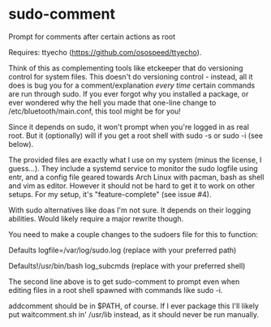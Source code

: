 # sudo-comment
Prompt for comments after certain actions as root

Requires: ttyecho (https://github.com/osospeed/ttyecho).

Think of this as complementing tools like etckeeper that do versioning control for system files. This
doesn't do versioning control - instead, all it does is bug you for a comment/explanation *every 
time* certain commands are run through sudo. If you ever forgot why you installed a package, or ever
wondered why the hell you made that one-line change to /etc/bluetooth/main.conf, this tool might be
for you! 

Since it depends on sudo, it won't prompt when you're logged in as real root. But it (optionally)
will if you get a root shell with sudo -s or sudo -i (see below). 

The provided files are exactly what I use on my system (minus the license, I guess...). They include a
systemd service to monitor the sudo logfile using entr, and a config file geared towards Arch Linux with
pacman, bash as shell and vim as editor. However it should not be hard to get it to work on other
setups. For my setup, it's "feature-complete" (see issue #4).

With sudo alternatives like doas I'm not sure. It depends on their logging abilities. Would likely
require a major rewrite though.

You need to make a couple changes to the sudoers file for this to function:

Defaults logfile=/var/log/sudo.log (replace with your preferred path)

Defaults!/usr/bin/bash log_subcmds (replace with your preferred shell)

The second line above is to get sudo-comment to prompt even when editing files in a root shell
spawned with commands like sudo -i.

addcomment should be in $PATH, of course. If I ever package this I'll likely put waitcomment.sh in'
/usr/lib instead, as it should never be run manually.
